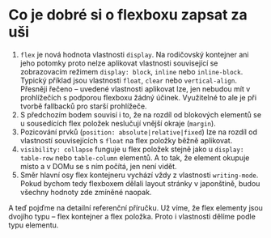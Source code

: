 # Co je dobré si o flexboxu zapsat za uši

1. `flex` je nová hodnota vlastnosti `display`. Na rodičovský kontejner ani jeho potomky proto nelze aplikovat vlastnosti související se zobrazovacím režimem `display: block`, `inline` nebo `inline-block`. Typický příklad jsou vlastnosti `float`, `clear` nebo `vertical-align`. Přesněji řečeno – uvedené vlastnosti aplikovat lze, jen nebudou mít v prohlížečích s podporou flexboxu žádný účinek. Využitelné to ale je při tvorbě fallbacků pro starší prohlížeče.
2. S předchozím bodem souvisí i to, že na rozdíl od blokových elementů se u sousedících flex položek neslučují vnější okraje (`margin`).
3. Pozicování prvků (`position: absolute|relative|fixed`) lze na rozdíl od vlastností souvisejících s `float` na flex položky běžně aplikovat.
4. `visibility: collapse` funguje u flex položek stejně jako u `display: table-row` nebo `table-column` elementů. A to tak, že element okupuje místo a v DOMu se s ním počítá, jen není vidět.
5. Směr hlavní osy flex kontejneru vychází vždy z vlastnosti `writing-mode`. Pokud bychom tedy flexboxem dělali layout stránky v japonštině, budou všechny hodnoty zde zmíněné naopak.

A teď pojďme na detailní referenční příručku. Už víme, že flex elementy jsou dvojího typu – flex kontejner a flex položka. Proto i vlastnosti dělíme podle typu elementu.
